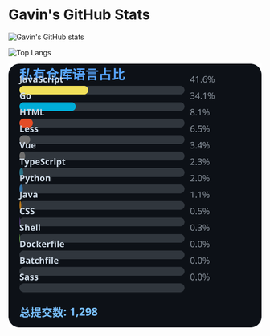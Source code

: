 # Gavin's GitHub Stats

![Gavin's GitHub stats](https://github-readme-stats.vercel.app/api?username=gavinhaydy&show_icons=true&theme=tokyonight)

![Top Langs](https://github-readme-stats.vercel.app/api/top-langs/?username=gavinhaydy&layout=compact)















































<!-- PRIVATE_STATS_START -->
![私有仓库统计](./.github/private-stats.svg)
<!-- PRIVATE_STATS_END -->














































